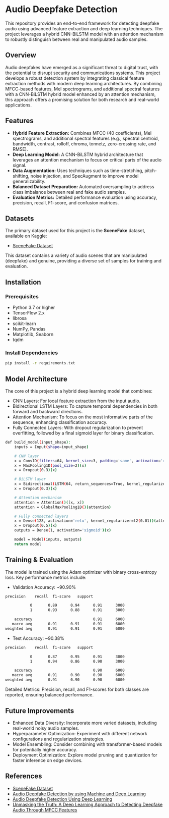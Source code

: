 # Audio Deepfake Detection

This repository provides an end-to-end framework for detecting deepfake audio using advanced feature extraction and deep learning techniques. The project leverages a hybrid CNN-BiLSTM model with an attention mechanism to robustly distinguish between real and manipulated audio samples.

## Overview

Audio deepfakes have emerged as a significant threat to digital trust, with the potential to disrupt security and communications systems. This project develops a robust detection system by integrating classical feature extraction methods with modern deep learning architectures. By combining MFCC-based features, Mel spectrograms, and additional spectral features with a CNN-BiLSTM hybrid model enhanced by an attention mechanism, this approach offers a promising solution for both research and real-world applications.

## Features

- **Hybrid Feature Extraction:** Combines MFCC (40 coefficients), Mel spectrograms, and additional spectral features (e.g., spectral centroid, bandwidth, contrast, rolloff, chroma, tonnetz, zero-crossing rate, and RMSE).
- **Deep Learning Model:** A CNN-BiLSTM hybrid architecture that leverages an attention mechanism to focus on critical parts of the audio signal.
- **Data Augmentation:** Uses techniques such as time-stretching, pitch-shifting, noise injection, and SpecAugment to improve model generalizability.
- **Balanced Dataset Preparation:** Automated oversampling to address class imbalance between real and fake audio samples.
- **Evaluation Metrics:** Detailed performance evaluation using accuracy, precision, recall, F1-score, and confusion matrices.

## Datasets

The primary dataset used for this project is the **SceneFake** dataset, available on Kaggle:

- [SceneFake Dataset](https://www.kaggle.com/datasets/mohammedabdeldayem/scenefake)

This dataset contains a variety of audio scenes that are manipulated (deepfake) and genuine, providing a diverse set of samples for training and evaluation.

## Installation

### Prerequisites
- Python 3.7 or higher
- TensorFlow 2.x
- librosa
- scikit-learn
- NumPy, Pandas
- Matplotlib, Seaborn
- tqdm

### Install Dependencies
```bash
pip install -r requirements.txt
```


## Model Architecture
The core of this project is a hybrid deep learning model that combines:
- CNN Layers: For local feature extraction from the input audio.
- Bidirectional LSTM Layers: To capture temporal dependencies in both forward and backward directions.
- Attention Mechanism: To focus on the most informative parts of the sequence, enhancing classification accuracy.
- Fully Connected Layers: With dropout regularization to prevent overfitting, followed by a final sigmoid layer for binary classification.

```bash
def build_model(input_shape):
    inputs = Input(shape=input_shape)

    # CNN layer
    x = Conv1D(filters=64, kernel_size=3, padding='same', activation='relu', kernel_regularizer=l2(0.01))(inputs)
    x = MaxPooling1D(pool_size=2)(x)
    x = Dropout(0.3)(x)

    # BiLSTM layer
    x = Bidirectional(LSTM(64, return_sequences=True, kernel_regularizer=l2(0.1)))(x)
    x = Dropout(0.3)(x)

    # Attention mechanism
    attention = Attention()([x, x])
    attention = GlobalMaxPooling1D()(attention)

    # Fully connected layers
    x = Dense(128, activation='relu', kernel_regularizer=l2(0.01))(attention)
    x = Dropout(0.5)(x)
    outputs = Dense(1, activation='sigmoid')(x)

    model = Model(inputs, outputs)
    return model
```
## Training & Evaluation
The model is trained using the Adam optimizer with binary cross-entropy loss. Key performance metrics include:
- Validation Accuracy: ~90.90%
```bash
precision    recall  f1-score   support

           0       0.89      0.94      0.91      3000
           1       0.93      0.88      0.91      3000

    accuracy                           0.91      6000
   macro avg       0.91      0.91      0.91      6000
weighted avg       0.91      0.91      0.91      6000
```

- Test Accuracy: ~90.38%
```bash
precision    recall  f1-score   support

           0       0.87      0.95      0.91      3000
           1       0.94      0.86      0.90      3000

    accuracy                           0.90      6000
   macro avg       0.91      0.90      0.90      6000
weighted avg       0.91      0.90      0.90      6000
```
Detailed Metrics: Precision, recall, and F1-scores for both classes are reported, ensuring balanced performance.

## Future Improvements
- Enhanced Data Diversity: Incorporate more varied datasets, including real-world noisy audio samples.
- Hyperparameter Optimization: Experiment with different network configurations and regularization strategies.
- Model Ensembling: Consider combining with transformer-based models for potentially higher accuracy.
- Deployment Optimization: Explore model pruning and quantization for faster inference on edge devices.

## References
- [SceneFake Dataset](https://www.kaggle.com/datasets/mohammedabdeldayem/scenefake)
- [Audio Deepfake Detection by using Machine and Deep Learning](https://ieeexplore.ieee.org/document/10323004)
- [Audio Deepfake Detection Using Deep Learning]([https://ieeexplore.ieee.org/document/10323004](https://ieeexplore.ieee.org/abstract/document/10428163))
- [Unmasking the Truth: A Deep Learning Approach to Detecting Deepfake Audio Through MFCC Features](https://ieeexplore.ieee.org/document/10226172)
